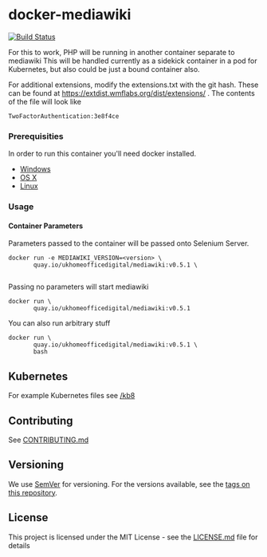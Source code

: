 # docker-mediawiki

[![Build Status](https://travis-ci.org/UKHomeOffice/docker-mediawiki.svg?branch=master)](https://travis-ci.org/UKHomeOffice/docker-mediawiki)

For this to work, PHP will be running in another container separate to mediawiki
This will be handled currently as a sidekick container in a pod for Kubernetes, but also could be
just a bound container also.

For additional extensions, modify the extensions.txt with the git hash. These can be found at https://extdist.wmflabs.org/dist/extensions/ .
The contents of the file will look like

```
TwoFactorAuthentication:3e8f4ce
```
### Prerequisities


In order to run this container you'll need docker installed.

* [Windows](https://docs.docker.com/windows/started)
* [OS X](https://docs.docker.com/mac/started/)
* [Linux](https://docs.docker.com/linux/started/)

### Usage

#### Container Parameters

Parameters passed to the container will be passed onto Selenium Server.

```shell
docker run -e MEDIAWIKI_VERSION=<version> \
       quay.io/ukhomeofficedigital/mediawiki:v0.5.1 \
       
```

Passing no parameters will start mediawiki 

```shell
docker run \
       quay.io/ukhomeofficedigital/mediawiki:v0.5.1
```

You can also run arbitrary stuff

```shell
docker run \
       quay.io/ukhomeofficedigital/mediawiki:v0.5.1 \
       bash
```

## Kubernetes

For example Kubernetes files see [/kb8](/kb8)

## Contributing

See [CONTRIBUTING.md](CONTRIBUTING.md)

## Versioning

We use [SemVer](http://semver.org/) for versioning. For the versions available, see the
[tags on this repository][tags].

[tags]: https://github.com/UKHomeOffice/docker-mediawiki/tags

## License

This project is licensed under the MIT License - see the [LICENSE.md](LICENSE.md) file for details
